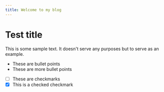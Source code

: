 ```yaml
---
title: Welcome to my blog
---
```


# Test title
This is some sample text. It doesn't serve any purposes but to serve as an example.
- These are bullet points
- These are more bullet points
- [ ] These are checkmarks
- [x] This is a checked checkmark
